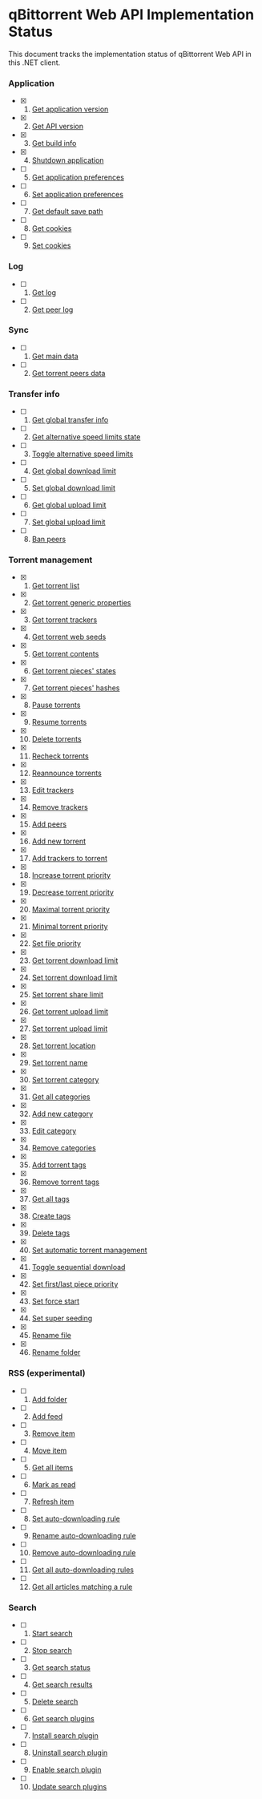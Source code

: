 # qBittorrent Web API Implementation Status

This document tracks the implementation status of qBittorrent Web API in this .NET client.
### Application

- [x] 1. [Get application version](https://github.com/qbittorrent/qBittorrent/wiki/WebUI-API-(qBittorrent-5.0)#get-application-version)
- [x] 2. [Get API version](https://github.com/qbittorrent/qBittorrent/wiki/WebUI-API-(qBittorrent-5.0)#get-api-version)
- [x] 3. [Get build info](https://github.com/qbittorrent/qBittorrent/wiki/WebUI-API-(qBittorrent-5.0)#get-build-info)
- [x] 4. [Shutdown application](https://github.com/qbittorrent/qBittorrent/wiki/WebUI-API-(qBittorrent-5.0)#shutdown-application)
- [ ] 5. [Get application preferences](https://github.com/qbittorrent/qBittorrent/wiki/WebUI-API-(qBittorrent-5.0)#get-application-preferences)
- [ ] 6. [Set application preferences](https://github.com/qbittorrent/qBittorrent/wiki/WebUI-API-(qBittorrent-5.0)#set-application-preferences)
- [ ] 7. [Get default save path](https://github.com/qbittorrent/qBittorrent/wiki/WebUI-API-(qBittorrent-5.0)#get-default-save-path)
- [ ] 8. [Get cookies](https://github.com/qbittorrent/qBittorrent/wiki/WebUI-API-(qBittorrent-5.0)#get-cookies)
- [ ] 9. [Set cookies](https://github.com/qbittorrent/qBittorrent/wiki/WebUI-API-(qBittorrent-5.0)#set-cookies)

### Log
- [ ] 1. [Get log](https://github.com/qbittorrent/qBittorrent/wiki/WebUI-API-(qBittorrent-5.0)#get-log)
- [ ] 2. [Get peer log](https://github.com/qbittorrent/qBittorrent/wiki/WebUI-API-(qBittorrent-5.0)#get-peer-log)

### Sync

- [ ] 1. [Get main data](https://github.com/qbittorrent/qBittorrent/wiki/WebUI-API-(qBittorrent-5.0)#get-main-data)
- [ ] 2. [Get torrent peers data](https://github.com/qbittorrent/qBittorrent/wiki/WebUI-API-(qBittorrent-5.0)#get-torrent-peers-data)

### Transfer info

- [ ] 1. [Get global transfer info](https://github.com/qbittorrent/qBittorrent/wiki/WebUI-API-(qBittorrent-5.0)#get-global-transfer-info)
- [ ] 2. [Get alternative speed limits state](https://github.com/qbittorrent/qBittorrent/wiki/WebUI-API-(qBittorrent-5.0)#get-alternative-speed-limits-state)
- [ ] 3. [Toggle alternative speed limits](https://github.com/qbittorrent/qBittorrent/wiki/WebUI-API-(qBittorrent-5.0)#toggle-alternative-speed-limits)
- [ ] 4. [Get global download limit](https://github.com/qbittorrent/qBittorrent/wiki/WebUI-API-(qBittorrent-5.0)#get-global-download-limit)
- [ ] 5. [Set global download limit](https://github.com/qbittorrent/qBittorrent/wiki/WebUI-API-(qBittorrent-5.0)#set-global-download-limit)
- [ ] 6. [Get global upload limit](https://github.com/qbittorrent/qBittorrent/wiki/WebUI-API-(qBittorrent-5.0)#get-global-upload-limit)
- [ ] 7. [Set global upload limit](https://github.com/qbittorrent/qBittorrent/wiki/WebUI-API-(qBittorrent-5.0)#set-global-upload-limit)
- [ ] 8. [Ban peers](https://github.com/qbittorrent/qBittorrent/wiki/WebUI-API-(qBittorrent-5.0)#ban-peers)
### Torrent management
- [x] 1. [Get torrent list](https://github.com/qbittorrent/qBittorrent/wiki/WebUI-API-(qBittorrent-5.0)#get-torrent-list)
- [x] 2. [Get torrent generic properties](https://github.com/qbittorrent/qBittorrent/wiki/WebUI-API-(qBittorrent-5.0)#get-torrent-generic-properties)
- [x] 3. [Get torrent trackers](https://github.com/qbittorrent/qBittorrent/wiki/WebUI-API-(qBittorrent-5.0)#get-torrent-trackers)
- [x] 4. [Get torrent web seeds](https://github.com/qbittorrent/qBittorrent/wiki/WebUI-API-(qBittorrent-5.0)#get-torrent-web-seeds)
- [x] 5. [Get torrent contents](https://github.com/qbittorrent/qBittorrent/wiki/WebUI-API-(qBittorrent-5.0)#get-torrent-contents)
- [x] 6. [Get torrent pieces' states](https://github.com/qbittorrent/qBittorrent/wiki/WebUI-API-(qBittorrent-5.0)#get-torrent-pieces-states)
- [x] 7. [Get torrent pieces' hashes](https://github.com/qbittorrent/qBittorrent/wiki/WebUI-API-(qBittorrent-5.0)#get-torrent-pieces-hashes)
- [x] 8. [Pause torrents](https://github.com/qbittorrent/qBittorrent/wiki/WebUI-API-(qBittorrent-5.0)#pause-torrents)
- [x] 9. [Resume torrents](https://github.com/qbittorrent/qBittorrent/wiki/WebUI-API-(qBittorrent-5.0)#resume-torrents)
- [x] 10. [Delete torrents](https://github.com/qbittorrent/qBittorrent/wiki/WebUI-API-(qBittorrent-5.0)#delete-torrents)
- [x] 11. [Recheck torrents](https://github.com/qbittorrent/qBittorrent/wiki/WebUI-API-(qBittorrent-5.0)#recheck-torrents)
- [x] 12. [Reannounce torrents](https://github.com/qbittorrent/qBittorrent/wiki/WebUI-API-(qBittorrent-5.0)#reannounce-torrents)
- [x] 13. [Edit trackers](https://github.com/qbittorrent/qBittorrent/wiki/WebUI-API-(qBittorrent-5.0)#edit-trackers)
- [x] 14. [Remove trackers](https://github.com/qbittorrent/qBittorrent/wiki/WebUI-API-(qBittorrent-5.0)#remove-trackers)
- [x] 15. [Add peers](https://github.com/qbittorrent/qBittorrent/wiki/WebUI-API-(qBittorrent-5.0)#add-peers)
- [x] 16. [Add new torrent](https://github.com/qbittorrent/qBittorrent/wiki/WebUI-API-(qBittorrent-5.0)#add-new-torrent)
- [x] 17. [Add trackers to torrent](https://github.com/qbittorrent/qBittorrent/wiki/WebUI-API-(qBittorrent-5.0)#add-trackers-to-torrent)
- [x] 18. [Increase torrent priority](https://github.com/qbittorrent/qBittorrent/wiki/WebUI-API-(qBittorrent-5.0)#increase-torrent-priority)
- [x] 19. [Decrease torrent priority](https://github.com/qbittorrent/qBittorrent/wiki/WebUI-API-(qBittorrent-5.0)#decrease-torrent-priority)
- [x] 20. [Maximal torrent priority](https://github.com/qbittorrent/qBittorrent/wiki/WebUI-API-(qBittorrent-5.0)#maximal-torrent-priority)
- [x] 21. [Minimal torrent priority](https://github.com/qbittorrent/qBittorrent/wiki/WebUI-API-(qBittorrent-5.0)#minimal-torrent-priority)
- [x] 22. [Set file priority](https://github.com/qbittorrent/qBittorrent/wiki/WebUI-API-(qBittorrent-5.0)#set-file-priority)
- [x] 23. [Get torrent download limit](https://github.com/qbittorrent/qBittorrent/wiki/WebUI-API-(qBittorrent-5.0)#get-torrent-download-limit)
- [x] 24. [Set torrent download limit](https://github.com/qbittorrent/qBittorrent/wiki/WebUI-API-(qBittorrent-5.0)#set-torrent-download-limit)
- [x] 25. [Set torrent share limit](https://github.com/qbittorrent/qBittorrent/wiki/WebUI-API-(qBittorrent-5.0)#set-torrent-share-limit)
- [x] 26. [Get torrent upload limit](https://github.com/qbittorrent/qBittorrent/wiki/WebUI-API-(qBittorrent-5.0)#get-torrent-upload-limit)
- [x] 27. [Set torrent upload limit](https://github.com/qbittorrent/qBittorrent/wiki/WebUI-API-(qBittorrent-5.0)#set-torrent-upload-limit)
- [x] 28. [Set torrent location](https://github.com/qbittorrent/qBittorrent/wiki/WebUI-API-(qBittorrent-5.0)#set-torrent-location)
- [x] 29. [Set torrent name](https://github.com/qbittorrent/qBittorrent/wiki/WebUI-API-(qBittorrent-5.0)#set-torrent-name)
- [x] 30. [Set torrent category](https://github.com/qbittorrent/qBittorrent/wiki/WebUI-API-(qBittorrent-5.0)#set-torrent-category)
- [x] 31. [Get all categories](https://github.com/qbittorrent/qBittorrent/wiki/WebUI-API-(qBittorrent-5.0)#get-all-categories)
- [x] 32. [Add new category](https://github.com/qbittorrent/qBittorrent/wiki/WebUI-API-(qBittorrent-5.0)#add-new-category)
- [x] 33. [Edit category](https://github.com/qbittorrent/qBittorrent/wiki/WebUI-API-(qBittorrent-5.0)#edit-category)
- [x] 34. [Remove categories](https://github.com/qbittorrent/qBittorrent/wiki/WebUI-API-(qBittorrent-5.0)#remove-categories)
- [x] 35. [Add torrent tags](https://github.com/qbittorrent/qBittorrent/wiki/WebUI-API-(qBittorrent-5.0)#add-torrent-tags)
- [x] 36. [Remove torrent tags](https://github.com/qbittorrent/qBittorrent/wiki/WebUI-API-(qBittorrent-5.0)#remove-torrent-tags)
- [x] 37. [Get all tags](https://github.com/qbittorrent/qBittorrent/wiki/WebUI-API-(qBittorrent-5.0)#get-all-tags)
- [x] 38. [Create tags](https://github.com/qbittorrent/qBittorrent/wiki/WebUI-API-(qBittorrent-5.0)#create-tags)
- [x] 39. [Delete tags](https://github.com/qbittorrent/qBittorrent/wiki/WebUI-API-(qBittorrent-5.0)#delete-tags)
- [x] 40. [Set automatic torrent management](https://github.com/qbittorrent/qBittorrent/wiki/WebUI-API-(qBittorrent-5.0)#set-automatic-torrent-management)
- [x] 41. [Toggle sequential download](https://github.com/qbittorrent/qBittorrent/wiki/WebUI-API-(qBittorrent-5.0)#toggle-sequential-download)
- [x] 42. [Set first/last piece priority](https://github.com/qbittorrent/qBittorrent/wiki/WebUI-API-(qBittorrent-5.0)#set-firstlast-piece-priority)
- [x] 43. [Set force start](https://github.com/qbittorrent/qBittorrent/wiki/WebUI-API-(qBittorrent-5.0)#set-force-start)
- [x] 44. [Set super seeding](https://github.com/qbittorrent/qBittorrent/wiki/WebUI-API-(qBittorrent-5.0)#set-super-seeding)
- [x] 45. [Rename file](https://github.com/qbittorrent/qBittorrent/wiki/WebUI-API-(qBittorrent-5.0)#rename-file)
- [x] 46. [Rename folder](https://github.com/qbittorrent/qBittorrent/wiki/WebUI-API-(qBittorrent-5.0)#rename-folder)

### RSS (experimental)

- [ ] 1. [Add folder](https://github.com/qbittorrent/qBittorrent/wiki/WebUI-API-(qBittorrent-5.0)#add-folder)
- [ ] 2. [Add feed](https://github.com/qbittorrent/qBittorrent/wiki/WebUI-API-(qBittorrent-5.0)#add-feed)
- [ ] 3. [Remove item](https://github.com/qbittorrent/qBittorrent/wiki/WebUI-API-(qBittorrent-5.0)#remove-item)
- [ ] 4. [Move item](https://github.com/qbittorrent/qBittorrent/wiki/WebUI-API-(qBittorrent-5.0)#move-item)
- [ ] 5. [Get all items](https://github.com/qbittorrent/qBittorrent/wiki/WebUI-API-(qBittorrent-5.0)#get-all-items)
- [ ] 6. [Mark as read](https://github.com/qbittorrent/qBittorrent/wiki/WebUI-API-(qBittorrent-5.0)#mark-as-read)
- [ ] 7. [Refresh item](https://github.com/qbittorrent/qBittorrent/wiki/WebUI-API-(qBittorrent-5.0)#refresh-item)
- [ ] 8. [Set auto-downloading rule](https://github.com/qbittorrent/qBittorrent/wiki/WebUI-API-(qBittorrent-5.0)#set-auto-downloading-rule)
- [ ] 9. [Rename auto-downloading rule](https://github.com/qbittorrent/qBittorrent/wiki/WebUI-API-(qBittorrent-5.0)#rename-auto-downloading-rule)
- [ ] 10. [Remove auto-downloading rule](https://github.com/qbittorrent/qBittorrent/wiki/WebUI-API-(qBittorrent-5.0)#remove-auto-downloading-rule)
- [ ] 11. [Get all auto-downloading rules](https://github.com/qbittorrent/qBittorrent/wiki/WebUI-API-(qBittorrent-5.0)#get-all-auto-downloading-rules)
- [ ] 12. [Get all articles matching a rule](https://github.com/qbittorrent/qBittorrent/wiki/WebUI-API-(qBittorrent-5.0)#get-all-articles-matching-a-rule)
### Search
- [ ] 1. [Start search](https://github.com/qbittorrent/qBittorrent/wiki/WebUI-API-(qBittorrent-5.0)#start-search)
- [ ] 2. [Stop search](https://github.com/qbittorrent/qBittorrent/wiki/WebUI-API-(qBittorrent-5.0)#stop-search)
- [ ] 3. [Get search status](https://github.com/qbittorrent/qBittorrent/wiki/WebUI-API-(qBittorrent-5.0)#get-search-status)
- [ ] 4. [Get search results](https://github.com/qbittorrent/qBittorrent/wiki/WebUI-API-(qBittorrent-5.0)#get-search-results)
- [ ] 5. [Delete search](https://github.com/qbittorrent/qBittorrent/wiki/WebUI-API-(qBittorrent-5.0)#delete-search)
- [ ] 6. [Get search plugins](https://github.com/qbittorrent/qBittorrent/wiki/WebUI-API-(qBittorrent-5.0)#get-search-plugins)
- [ ] 7. [Install search plugin](https://github.com/qbittorrent/qBittorrent/wiki/WebUI-API-(qBittorrent-5.0)#install-search-plugin)
- [ ] 8. [Uninstall search plugin](https://github.com/qbittorrent/qBittorrent/wiki/WebUI-API-(qBittorrent-5.0)#uninstall-search-plugin)
- [ ] 9. [Enable search plugin](https://github.com/qbittorrent/qBittorrent/wiki/WebUI-API-(qBittorrent-5.0)#enable-search-plugin)
- [ ] 10. [Update search plugins](https://github.com/qbittorrent/qBittorrent/wiki/WebUI-API-(qBittorrent-5.0)#update-search-plugins)